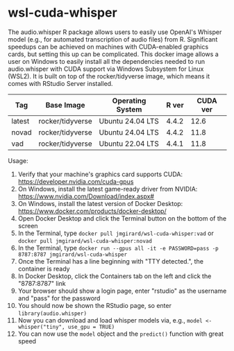 # wsl-cuda-whisper
The audio.whisper R package allows users to easily use OpenAI's Whisper model (e.g., for automated transcription of audio files) from R. Significant speedups can be achieved on machines with CUDA-enabled graphics cards, but setting this up can be complicated. This docker image allows a user on Windows to easily install all the dependencies needed to run audio.whisper with CUDA support via Windows Subsystem for Linux (WSL2). It is built on top of the rocker/tidyverse image, which means it comes with RStudio Server installed.

| Tag    | Base Image       | Operating System | R ver | CUDA ver |
|--------|------------------|------------------|-------|----------|
| latest | rocker/tidyverse | Ubuntu 24.04 LTS | 4.4.2 | 12.6     |
| novad  | rocker/tidyverse | Ubuntu 24.04 LTS | 4.4.2 | 11.8     |
| vad    | rocker/tidyverse | Ubuntu 22.04 LTS | 4.4.1 | 11.8     |

Usage:
1. Verify that your machine's graphics card supports CUDA: https://developer.nvidia.com/cuda-gpus
2. On Windows, install the latest game-ready driver from NVIDIA: https://www.nvidia.com/Download/index.aspx#
3. On Windows, install the latest version of Docker Desktop: https://www.docker.com/products/docker-desktop/
4. Open Docker Desktop and click the Terminal button on the bottom of the screen
5. In the Terminal, type `docker pull jmgirard/wsl-cuda-whisper:vad` or `docker pull jmgirard/wsl-cuda-whisper:novad` 
6. In the Terminal, type `docker run --gpus all -it -e PASSWORD=pass -p 8787:8787 jmgirard/wsl-cuda-whisper`
7. Once the Terminal has a line beginning with "TTY detected.", the container is ready
6. In Docker Desktop, click the Containers tab on the left and click the "8787:8787" link
9. Your browser should show a login page, enter "rstudio" as the username and "pass" for the password
10. You should now be shown the RStudio page, so enter `library(audio.whisper)` 
11. Now you can download and load whisper models via, e.g., `model <- whisper("tiny", use_gpu = TRUE)`
12. You can now use the `model` object and the `predict()` function with great speed
